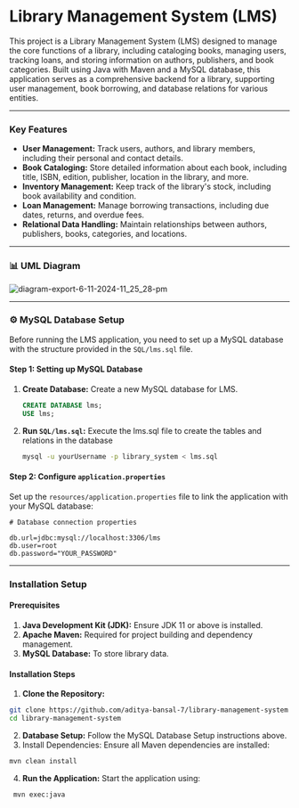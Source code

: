 # Library Management System (LMS)

This project is a Library Management System (LMS) designed to manage the core functions of a library, including cataloging books, managing users, tracking loans, and storing information on authors, publishers, and book categories. Built using Java with Maven and a MySQL database, this application serves as a comprehensive backend for a library, supporting user management, book borrowing, and database relations for various entities.

---
### Key Features

- **User Management:** Track users, authors, and library members, including their personal and contact details.
- **Book Cataloging:** Store detailed information about each book, including title, ISBN, edition, publisher, location in the library, and more.
- **Inventory Management:** Keep track of the library's stock, including book availability and condition.
- **Loan Management:** Manage borrowing transactions, including due dates, returns, and overdue fees.
- **Relational Data Handling:** Maintain relationships between authors, publishers, books, categories, and locations.

---

### 📊 UML Diagram

![diagram-export-6-11-2024-11_25_28-pm](https://github.com/user-attachments/assets/6cc5806e-3766-4e3e-8fcf-44b0feae5a9f)

---

### ⚙️ MySQL Database Setup
Before running the LMS application, you need to set up a MySQL database with the structure provided in the `SQL/lms.sql` file.

#### Step 1: Setting up MySQL Database
1. **Create Database:** Create a new MySQL database for LMS.
    ```sql
    CREATE DATABASE lms;
    USE lms;
    ```
2. **Run `SQL/lms.sql`:** Execute the lms.sql file to create the tables and relations in the database
    ```bash
    mysql -u yourUsername -p library_system < lms.sql
    ```
    
 #### Step 2: Configure `application.properties`
 Set up the `resources/application.properties` file to link the application with your MySQL database:
 ```properties
# Database connection properties

db.url=jdbc:mysql://localhost:3306/lms
db.user=root
db.password="YOUR_PASSWORD"
```

---

### Installation Setup

#### Prerequisites
1. **Java Development Kit (JDK):** Ensure JDK 11 or above is installed.
2. **Apache Maven:** Required for project building and dependency management.
3. **MySQL Database:** To store library data.

#### Installation Steps

1. **Clone the Repository:**
  ```bash
  git clone https://github.com/aditya-bansal-7/library-management-system
  cd library-management-system
  ```
2. **Database Setup:** Follow the MySQL Database Setup instructions above.
3. Install Dependencies: Ensure all Maven dependencies are installed:
  ```bash
  mvn clean install
  ```
4. **Run the Application:** Start the application using:
 ```bash
  mvn exec:java
  ```
